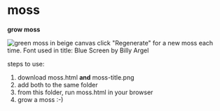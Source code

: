 # moss
**grow moss**

![green moss in beige canvas](https://imgur.com/a/1GdExee.png "moss 001")
click "Regenerate" for a new moss each time. 
Font used in title: Blue Screen by Billy Argel

steps to use:
1. download moss.html **and** moss-title.png
2. add both to the same folder
3. from this folder, run moss.html in your browser
4. grow a moss :-)
